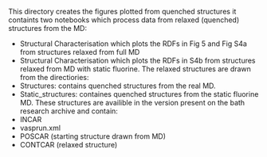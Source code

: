 This directory creates the figures plotted from quenched structures it containts two notebooks which process data from relaxed (quenched) structures from the MD:
- Structural Characterisation which plots the RDFs in Fig 5 and Fig S4a from structures relaxed from full MD
- Structural Characterisation  which plots the RDFs in S4b from structures relaxed from MD with static fluorine.
The relaxed structures are drawn from the directiories:
- Structures: contains quenched structures from the real MD.
- Static_structures: containes quenched structures from the static fluorine MD.
These structures are availible in the version present on the bath research archive and contain:
- INCAR
- vasprun.xml
- POSCAR (starting structure drawn from MD)
- CONTCAR (relaxed structure)
